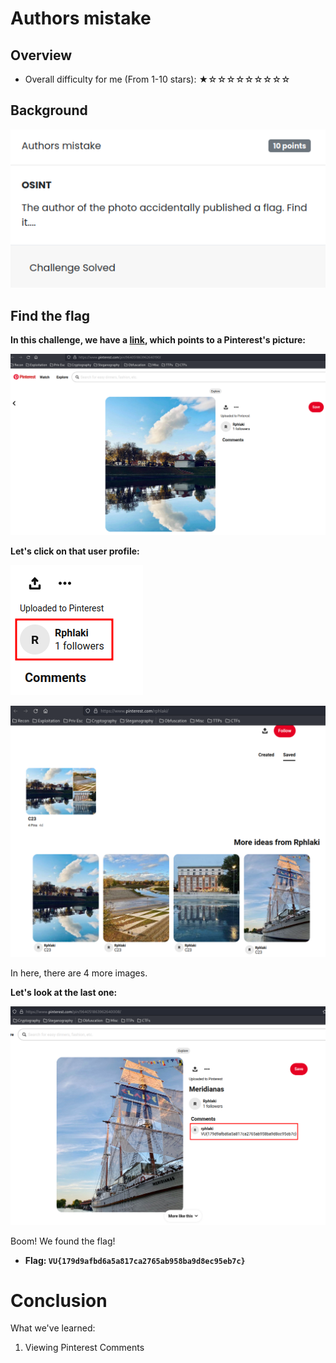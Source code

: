 # Authors mistake

## Overview

- Overall difficulty for me (From 1-10 stars): ★☆☆☆☆☆☆☆☆☆

## Background

![](https://github.com/siunam321/CTF-Writeups/blob/main/VU-Cyberthon-2023/images/Pasted%20image%2020230225150819.png)

## Find the flag

**In this challenge, we have a [link](https://www.pinterest.com/pin/964051863962640190/), which points to a Pinterest's picture:**

![](https://github.com/siunam321/CTF-Writeups/blob/main/VU-Cyberthon-2023/images/Pasted%20image%2020230225150858.png)

**Let's click on that user profile:**

![](https://github.com/siunam321/CTF-Writeups/blob/main/VU-Cyberthon-2023/images/Pasted%20image%2020230225150913.png)

![](https://github.com/siunam321/CTF-Writeups/blob/main/VU-Cyberthon-2023/images/Pasted%20image%2020230225150921.png)

In here, there are 4 more images.

**Let's look at the last one:**

![](https://github.com/siunam321/CTF-Writeups/blob/main/VU-Cyberthon-2023/images/Pasted%20image%2020230225150952.png)

Boom! We found the flag!

- **Flag: `VU{179d9afbd6a5a817ca2765ab958ba9d8ec95eb7c}`**

# Conclusion

What we've learned:

1. Viewing Pinterest Comments